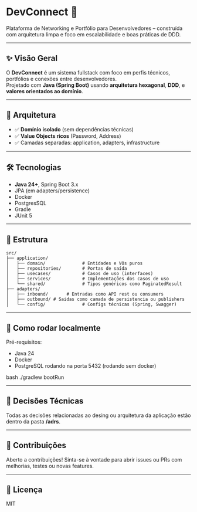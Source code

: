 # DevConnect 👥

Plataforma de Networking e Portfólio para Desenvolvedores – construída com arquitetura limpa e foco em escalabilidade e boas práticas de DDD.

---

## ✨ Visão Geral

O **DevConnect** é um sistema fullstack com foco em perfis técnicos, portfólios e conexões entre desenvolvedores.  
Projetado com **Java (Spring Boot)** usando **arquitetura hexagonal**, **DDD**, e **valores orientados ao domínio**.

---

## 🧱 Arquitetura

- ✅ **Domínio isolado** (sem dependências técnicas)
- ✅ **Value Objects ricos** (Password, Address)
- ✅ Camadas separadas: application, adapters, infrastructure

---

## 🛠️ Tecnologias

- **Java 24+**, Spring Boot 3.x
- JPA (em adapters/persistence)
- Docker
- PostgresSQL
- Gradle
- JUnit 5

---

## 📂 Estrutura
```
src/
├── application/
│   ├── domain/              # Entidades e VOs puros
│   ├── repositories/        # Portas de saída
│   ├── usecases/            # Casos de uso (interfaces)
│   ├── services/            # Implementações dos casos de uso
│   └── shared/              # Tipos genéricos como PaginatedResult
├── adapters/
│   ├── inbound/       # Entradas como API rest ou consumers
│   ├── outbound/ # Saidas como camada de persistencia ou publishers
│   └── config/              # Configs técnicas (Spring, Swagger)
```

---

## 🔧 Como rodar localmente

Pré-requisitos:
- Java 24
- Docker
- PostgreSQL rodando na porta 5432 (rodando sem docker)

bash
./gradlew bootRun


---

## 📄 Decisões Técnicas
Todas as decisões relacionadas ao desing ou arquitetura da aplicação estão dentro da pasta **/adrs**.

---

## 🤝 Contribuições

Aberto a contribuições! Sinta-se à vontade para abrir issues ou PRs com melhorias, testes ou novas features.

---

## 📄 Licença

MIT